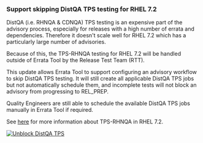 ### Support skipping DistQA TPS testing for RHEL 7.2

DistQA (i.e. RHNQA & CDNQA) TPS testing is an expensive part of the advisory
process, especially for releases with a high number of errata and
dependencies. Therefore it doesn't scale well for RHEL 7.2 which has a
particularly large number of advisories.

Because of this, the TPS-RHNQA testing for RHEL 7.2 will be handled outside of
Errata Tool by the Release Test Team (RTT).

This update allows Errata Tool to support configuring an advisory workflow to
skip DistQA TPS testing. It will still create all applicable DistQA TPS jobs
but not automatically schedule them, and incomplete tests will not block an
advisory from progressing to REL_PREP.

Quality Engineers are still able to schedule the available DistQA TPS jobs
manually in Errata Tool if required.

See [here](https://wiki.test.redhat.com/RhelQe/Rhel72/TpsRhnQa) for more
information about TPS-RHNQA in RHEL 7.2.

[![Unblock DistQA TPS](images/3.11.6/unblocking_distqa_tps_test.png)](images/3.11.6/unblocking_distqa_tps_test.png)
